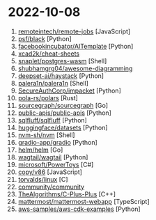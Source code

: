 # 2022-10-08

1. [remoteintech/remote-jobs](https://github.com/remoteintech/remote-jobs "A list of semi to fully remote-friendly companies (jobs) in tech.") [JavaScript]
2. [psf/black](https://github.com/psf/black "The uncompromising Python code formatter") [Python]
3. [facebookincubator/AITemplate](https://github.com/facebookincubator/AITemplate "AITemplate is a Python framework which renders neural network into high performance CUDA/HIP C++ code. Specialized for FP16 TensorCore (NVIDIA GPU) and MatrixCore (AMD GPU) inference.") [Python]
4. [xcad2k/cheat-sheets](https://github.com/xcad2k/cheat-sheets "This is my personal knowledge-base. Here you'll find code-snippets, technical documentation, and command reference for various tools, and technologies.") 
5. [snaplet/postgres-wasm](https://github.com/snaplet/postgres-wasm "A PostgresQL server running in your browser") [Shell]
6. [shubhamgrg04/awesome-diagramming](https://github.com/shubhamgrg04/awesome-diagramming "A curated collection of diagramming tools used by leading software engineering teams") 
7. [deepset-ai/haystack](https://github.com/deepset-ai/haystack "🔍 Haystack is an open source NLP framework that leverages pre-trained Transformer models. It enables developers to quickly implement production-ready semantic search, question answering, summarization and document ranking for a wide range of NLP applications.") [Python]
8. [palera1n/palera1n](https://github.com/palera1n/palera1n "iOS 15.0-15.3.1 tethered checkm8 jailbreak (rootless is 15.0-15.7 semi-tethered, no tweaks)") [Shell]
9. [SecureAuthCorp/impacket](https://github.com/SecureAuthCorp/impacket "Impacket is a collection of Python classes for working with network protocols.") [Python]
10. [pola-rs/polars](https://github.com/pola-rs/polars "Fast multi-threaded DataFrame library in Rust | Python | Node.js") [Rust]
11. [sourcegraph/sourcegraph](https://github.com/sourcegraph/sourcegraph "Universal code search (self-hosted)") [Go]
12. [public-apis/public-apis](https://github.com/public-apis/public-apis "A collective list of free APIs") [Python]
13. [sqlfluff/sqlfluff](https://github.com/sqlfluff/sqlfluff "A SQL linter and auto-formatter for Humans") [Python]
14. [huggingface/datasets](https://github.com/huggingface/datasets "🤗 The largest hub of ready-to-use datasets for ML models with fast, easy-to-use and efficient data manipulation tools") [Python]
15. [nvm-sh/nvm](https://github.com/nvm-sh/nvm "Node Version Manager - POSIX-compliant bash script to manage multiple active node.js versions") [Shell]
16. [gradio-app/gradio](https://github.com/gradio-app/gradio "Create UIs for your machine learning model in Python in 3 minutes") [Python]
17. [helm/helm](https://github.com/helm/helm "The Kubernetes Package Manager") [Go]
18. [wagtail/wagtail](https://github.com/wagtail/wagtail "A Django content management system focused on flexibility and user experience") [Python]
19. [microsoft/PowerToys](https://github.com/microsoft/PowerToys "Windows system utilities to maximize productivity") [C#]
20. [copy/v86](https://github.com/copy/v86 "x86 virtualization in your browser, recompiling x86 to wasm on the fly") [JavaScript]
21. [torvalds/linux](https://github.com/torvalds/linux "Linux kernel source tree") [C]
22. [community/community](https://github.com/community/community "Public feedback discussions for: GitHub Mobile, GitHub Discussions, GitHub Codespaces, GitHub Sponsors, GitHub Issues and more!") 
23. [TheAlgorithms/C-Plus-Plus](https://github.com/TheAlgorithms/C-Plus-Plus "Collection of various algorithms in mathematics, machine learning, computer science and physics implemented in C++ for educational purposes.") [C++]
24. [mattermost/mattermost-webapp](https://github.com/mattermost/mattermost-webapp "Webapp of Mattermost server: https://github.com/mattermost/mattermost-server") [TypeScript]
25. [aws-samples/aws-cdk-examples](https://github.com/aws-samples/aws-cdk-examples "Example projects using the AWS CDK") [Python]
